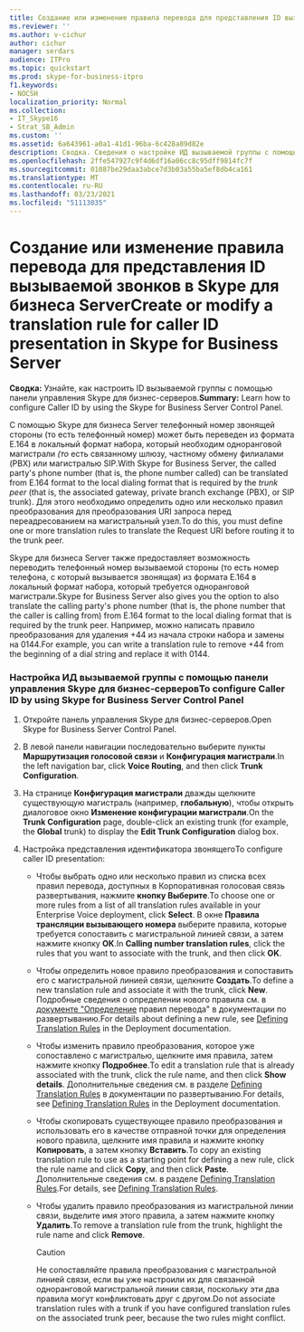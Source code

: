 ```yaml
---
title: Создание или изменение правила перевода для представления ID вызываемой звонков в Skype для бизнеса Server
ms.reviewer: ''
ms.author: v-cichur
author: cichur
manager: serdars
audience: ITPro
ms.topic: quickstart
ms.prod: skype-for-business-itpro
f1.keywords:
- NOCSH
localization_priority: Normal
ms.collection:
- IT_Skype16
- Strat_SB_Admin
ms.custom: ''
ms.assetid: 6a643961-a0a1-41d1-96ba-6c428a89d82e
description: Сводка. Сведения о настройке ИД вызываемой группы с помощью панели управления Skype для бизнес-серверов.
ms.openlocfilehash: 2ffe547927c9f4d6df16a06cc8c95dff9814fc7f
ms.sourcegitcommit: 01087be29daa3abce7d3b03a55ba5ef8db4ca161
ms.translationtype: MT
ms.contentlocale: ru-RU
ms.lasthandoff: 03/23/2021
ms.locfileid: "51113035"
---
```

# <a name="create-or-modify-a-translation-rule-for-caller-id-presentation-in-skype-for-business-server"></a><span data-ttu-id="1679a-103">Создание или изменение правила перевода для представления ID вызываемой звонков в Skype для бизнеса Server</span><span class="sxs-lookup"><span data-stu-id="1679a-103">Create or modify a translation rule for caller ID presentation in Skype for Business Server</span></span>

<span data-ttu-id="1679a-104">**Сводка:** Узнайте, как настроить ID вызываемой группы с помощью панели управления Skype для бизнес-серверов.</span><span class="sxs-lookup"><span data-stu-id="1679a-104">**Summary:** Learn how to configure Caller ID by using the Skype for Business Server Control Panel.</span></span>

<span data-ttu-id="1679a-105">С помощью Skype для бизнеса Server телефонный номер звонящей стороны (то есть телефонный номер) может быть переведен из формата E.164 в локальный формат набора, который необходим одноранговой магистрали  _(то_ есть связанному шлюзу, частному обмену филиалами (PBX) или магистралью SIP.</span><span class="sxs-lookup"><span data-stu-id="1679a-105">With Skype for Business Server, the called party's phone number (that is, the phone number called) can be translated from E.164 format to the local dialing format that is required by the  _trunk peer_ (that is, the associated gateway, private branch exchange (PBX), or SIP trunk).</span></span> <span data-ttu-id="1679a-106">Для этого необходимо определить одно или несколько правил преобразования для преобразования URI запроса перед переадресованием на магистральный узел.</span><span class="sxs-lookup"><span data-stu-id="1679a-106">To do this, you must define one or more translation rules to translate the Request URI before routing it to the trunk peer.</span></span>

<span data-ttu-id="1679a-107">Skype для бизнеса Server также предоставляет возможность переводить телефонный номер вызываемой стороны (то есть номер телефона, с который вызывается звонящая) из формата E.164 в локальный формат набора, который требуется одноранговой магистрали.</span><span class="sxs-lookup"><span data-stu-id="1679a-107">Skype for Business Server also gives you the option to also translate the calling party's phone number (that is, the phone number that the caller is calling from) from E.164 format to the local dialing format that is required by the trunk peer.</span></span> <span data-ttu-id="1679a-108">Например, можно написать правило преобразования для удаления +44 из начала строки набора и замены на 0144.</span><span class="sxs-lookup"><span data-stu-id="1679a-108">For example, you can write a translation rule to remove +44 from the beginning of a dial string and replace it with 0144.</span></span>

### <a name="to-configure-caller-id-by-using-skype-for-business-server-control-panel"></a><span data-ttu-id="1679a-109">Настройка ИД вызываемой группы с помощью панели управления Skype для бизнес-серверов</span><span class="sxs-lookup"><span data-stu-id="1679a-109">To configure Caller ID by using Skype for Business Server Control Panel</span></span>

1. <span data-ttu-id="1679a-110">Откройте панель управления Skype для бизнес-серверов.</span><span class="sxs-lookup"><span data-stu-id="1679a-110">Open Skype for Business Server Control Panel.</span></span>

2. <span data-ttu-id="1679a-111">В левой панели навигации последовательно выберите пункты **Маршрутизация голосовой связи** и **Конфигурация магистрали**.</span><span class="sxs-lookup"><span data-stu-id="1679a-111">In the left navigation bar, click **Voice Routing**, and then click **Trunk Configuration**.</span></span>

3. <span data-ttu-id="1679a-112">На странице **Конфигурация магистрали** дважды щелкните существующую магистраль (например, **глобальную**), чтобы открыть диалоговое окно **Изменение конфигурации магистрали**.</span><span class="sxs-lookup"><span data-stu-id="1679a-112">On the **Trunk Configuration** page, double-click an existing trunk (for example, the **Global** trunk) to display the **Edit Trunk Configuration** dialog box.</span></span>

4. <span data-ttu-id="1679a-113">Настройка представления идентификатора звонящего</span><span class="sxs-lookup"><span data-stu-id="1679a-113">To configure caller ID presentation:</span></span>

   - <span data-ttu-id="1679a-114">Чтобы выбрать одно или несколько правил из списка всех правил перевода, доступных в Корпоративная голосовая связь развертывания, нажмите **кнопку Выберите**.</span><span class="sxs-lookup"><span data-stu-id="1679a-114">To choose one or more rules from a list of all translation rules available in your Enterprise Voice deployment, click **Select**.</span></span> <span data-ttu-id="1679a-115">В окне **Правила трансляции вызывающего номера** выберите правила, которые требуется сопоставить с магистральной линией связи, а затем нажмите кнопку **ОК**.</span><span class="sxs-lookup"><span data-stu-id="1679a-115">In **Calling number translation rules**, click the rules that you want to associate with the trunk, and then click **OK**.</span></span>

   - <span data-ttu-id="1679a-116">Чтобы определить новое правило преобразования и сопоставить его с магистральной линией связи, щелкните **Создать**.</span><span class="sxs-lookup"><span data-stu-id="1679a-116">To define a new translation rule and associate it with the trunk, click **New**.</span></span> <span data-ttu-id="1679a-117">Подробные сведения о определении нового правила см. в  [документе "Определение](/previous-versions/office/lync-server-2013/lync-server-2013-defining-translation-rules) правил перевода" в документации по развертыванию.</span><span class="sxs-lookup"><span data-stu-id="1679a-117">For details about defining a new rule, see  [Defining Translation Rules](/previous-versions/office/lync-server-2013/lync-server-2013-defining-translation-rules) in the Deployment documentation.</span></span>

   - <span data-ttu-id="1679a-118">Чтобы изменить правило преобразования, которое уже сопоставлено с магистралью, щелкните имя правила, затем нажмите кнопку **Подробнее**.</span><span class="sxs-lookup"><span data-stu-id="1679a-118">To edit a translation rule that is already associated with the trunk, click the rule name, and then click **Show details**.</span></span> <span data-ttu-id="1679a-119">Дополнительные сведения см. в разделе [Defining Translation Rules](/previous-versions/office/lync-server-2013/lync-server-2013-defining-translation-rules) в документации по развертыванию.</span><span class="sxs-lookup"><span data-stu-id="1679a-119">For details, see [Defining Translation Rules](/previous-versions/office/lync-server-2013/lync-server-2013-defining-translation-rules) in the Deployment documentation.</span></span>

   - <span data-ttu-id="1679a-120">Чтобы скопировать существующее правило преобразования и использовать его в качестве отправной точки для определения нового правила, щелкните имя правила и нажмите кнопку **Копировать**, а затем кнопку **Вставить**.</span><span class="sxs-lookup"><span data-stu-id="1679a-120">To copy an existing translation rule to use as a starting point for defining a new rule, click the rule name and click **Copy**, and then click **Paste**.</span></span> <span data-ttu-id="1679a-121">Дополнительные сведения см. в разделе [Defining Translation Rules](/previous-versions/office/lync-server-2013/lync-server-2013-defining-translation-rules).</span><span class="sxs-lookup"><span data-stu-id="1679a-121">For details, see [Defining Translation Rules](/previous-versions/office/lync-server-2013/lync-server-2013-defining-translation-rules).</span></span>

   - <span data-ttu-id="1679a-122">Чтобы удалить правило преобразования из магистральной линии связи, выделите имя этого правила, а затем нажмите кнопку **Удалить**.</span><span class="sxs-lookup"><span data-stu-id="1679a-122">To remove a translation rule from the trunk, highlight the rule name and click **Remove**.</span></span>

     > [!CAUTION]
     > <span data-ttu-id="1679a-123">Не сопоставляйте правила преобразования с магистральной линией связи, если вы уже настроили их для связанной одноранговой магистральной линии связи, поскольку эти два правила могут конфликтовать друг с другом.</span><span class="sxs-lookup"><span data-stu-id="1679a-123">Do not associate translation rules with a trunk if you have configured translation rules on the associated trunk peer, because the two rules might conflict.</span></span>